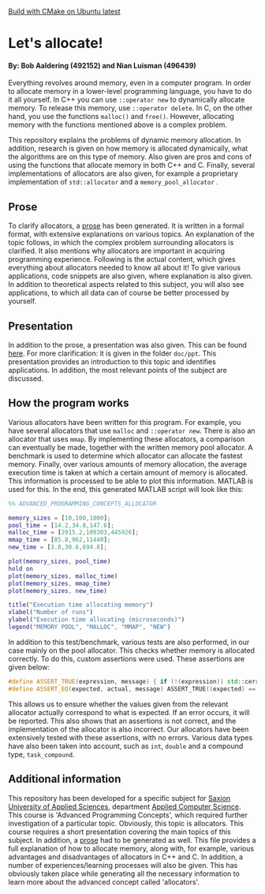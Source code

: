[Build with CMake on Ubuntu latest](https://github.com/BobAaldering/LETS_ALLOCATE/actions/workflows/cmake.yml/badge.svg)

# Let's allocate!
#### By: Bob Aaldering (492152) and Nian Luisman (496439)

Everything revolves around memory, even in a computer program. In order to allocate memory in a lower-level programming language, you have to do it all yourself. In C++ you can use `::operator new` to dynamically allocate memory. To release this memory, use `::operator delete`. In C, on the other hand, you use the functions `malloc()` and `free()`. However, allocating memory with the functions mentioned above is a complex problem.

This repository explains the problems of dynamic memory allocation. In addition, research is given on how memory is allocated dynamically, what the algorithms are on this type of memory. Also given are pros and cons of using the functions that allocate memory in both C++ and C. Finally, several implementations of allocators are also given, for example a proprietary implementation of `std::allocator` and a `memory_pool_allocator` .

## Prose

To clarify allocators, a [prose](PROSE.md) has been generated. It is written in a formal format, with extensive explanations on various topics.
An explanation of the topic follows, in which the complex problem surrounding allocators is clarified. It also mentions why allocators are important in acquiring programming experience. Following is the actual content, which gives everything about allocators needed to know all about it!
To give various applications, code snippets are also given, where explanation is also given. 
In addition to theoretical aspects related to this subject, you will also see applications, to which all data can of course be better processed by yourself.

## Presentation

In addition to the prose, a presentation was also given. This can be found [here](doc/ppt/APC_TOPIC_2_ALLOCATORS.pptx). For more clarification: it is given in the folder `doc/ppt`. This presentation provides an introduction to this topic and identifies applications. In addition, the most relevant points of the subject are discussed.

## How the program works

Various allocators have been written for this program. For example, you have several allocators that use `malloc` and `::operator new`. There is also an allocator that uses `mmap`. By implementing these allocators, a comparison can eventually be made, together with the written memory pool allocator. A benchmark is used to determine which allocator can allocate the fastest memory.
Finally, over various amounts of memory allocation, the average execution time is taken at which a certain amount of memory is allocated.
This information is processed to be able to plot this information. MATLAB is used for this. In the end, this generated MATLAB script will look like this:

```Matlab
%% ADVANCED_PROGRAMMING_CONCEPTS_ALLOCATOR

memory_sizes = [10,100,1000];
pool_time = [14.2,34.8,147.6];
malloc_time = [2915.2,109303,445926];
mmap_time = [85.8,962,11440];
new_time = [3.8,30.6,694.8];

plot(memory_sizes, pool_time)
hold on
plot(memory_sizes, malloc_time)
plot(memory_sizes, mmap_time)
plot(memory_sizes, new_time)

title("Execution time allocating memory")
xlabel("Number of runs")
ylabel("Execution time allocating (microseconds)")
legend("MEMORY POOL", "MALLOC", "MMAP", "NEW")
```

In addition to this test/benchmark, various tests are also performed, in our case mainly on the pool allocator. This checks whether memory is allocated correctly. To do this, custom assertions were used. These assertions are given below:

```c++
#define ASSERT_TRUE(expression, message) { if (!(expression)) std::cerr << message; } // Custom-made assert, that checks if the given expression is true.
#define ASSERT_EQ(expected, actual, message) ASSERT_TRUE((expected) == (actual), message) // Custom-made assert, that checks if the expected value is equal to the actual value.
```

This allows us to ensure whether the values given from the relevant allocator actually correspond to what is expected. If an error occurs, it will be reported. This also shows that an assertions is not correct, and the implementation of the allocator is also incorrect. Our allocators have been extensively tested with these assertions, with no errors. Various data types have also been taken into account, such as `int`, `double` and a compound type, `task_compound`.

## Additional information

This repository has been developed for a specific subject for [Saxion University of Applied Sciences](https://www.saxion.edu), department [Applied Computer Science](https://www.saxion.edu/programmes/bachelor/applied-computer-science). This course is 'Advanced Programming Concepts', which required further investigation of a particular topic. Obviously, this topic is allocators.
This course requires a short presentation covering the main topics of this subject. In addition, a [prose](PROSE.md) had to be generated as well. This file provides a full explanation of how to allocate memory, along with, for example, various advantages and disadvantages of allocators in C++ and C. In addition, a number of experiences/learning processes will also be given. This has obviously taken place while generating all the necessary information to learn more about the advanced concept called 'allocators'.
